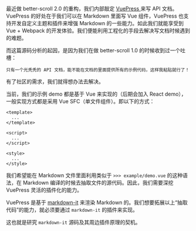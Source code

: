 最近做 better-scroll 2.0 的重构，我们内部敲定 [ VuePress ](https://v1.vuepress.vuejs.org/zh/)来写 API 文档。VuePress 的好处在于我们可以在 Markdown 里面写 Vue 组件，VuePress 也支持开发自定义主题和插件来增强 Markdown 的一些能力。如此我们就能享受到 Vue + Webpack 的开发体验。我们便能利用工程化的手段去解决写文档时候遇到的难题。

而这篇源码分析的起因，是因为我们在做 better-scroll 1.0 的时候收到过一个吐槽：

```markup
只有一个光秃秃的 API 文档，能不能在文档的里面提供所有的示例代码，这样我粘贴就行了！
```

有了社区的需求，我们就得想办法去解决。

当前，我们的示例 demo 都是基于 Vue 来实现的（后期会加入 React demo），一般实现方式都是采用 Vue SFC（单文件组件）。即以下的方式：

```markup
<template>
  ...
</template>

<script>
  ...
</script>

<style>
  ...
</style>
```

我们希望能在 Markdown 文件里面利用类似于 `>>> example/demo.vue` 的这种语法，在 Markdown 编译的时候去抽取文件的源代码。因此，我们需要深挖 VuePress 灵活的插件化的能力。

VuePress 是基于 [markdown-it](https://github.com/markdown-it/markdown-it) 来渲染 Markdown 的。我们想要拓展以上“抽取代码”的能力，就必须要通过 `markdown-it` 的插件来实现。

这也就是研究 `markdown-it` 源码及其周边插件原理的契机。